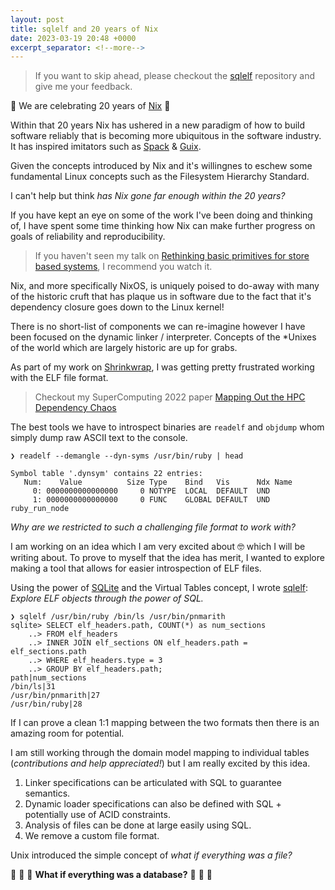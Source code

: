 ```yaml
---
layout: post
title: sqlelf and 20 years of Nix
date: 2023-03-19 20:48 +0000
excerpt_separator: <!--more-->
---
```


> If you want to skip ahead, please checkout the [sqlelf](https://github.com/fzakaria/sqlelf) repository and give me your feedback.

🎉 We are celebrating 20 years of [Nix](https://nixos.org) 🎉


Within that 20 years Nix has ushered in a new paradigm of how to build software reliably that is becoming more ubiquitous in the software industry.
It has inspired imitators such as [Spack](https://spack.io/) & [Guix](https://guix.gnu.org/).

Given the concepts introduced by Nix and it's willingnes to eschew some fundamental Linux concepts such as the Filesystem Hierarchy Standard.


I can't help but think _has Nix gone far enough within the 20 years?_

<!--more-->

If you have kept an eye on some of the work I've been doing and thinking of, I have spent some time thinking how Nix can make further progress on goals of reliability and reproducibility.

> If you haven't seen my talk on [Rethinking basic primitives for store based systems](https://www.youtube.com/watch?v=HZKFe4mCkr4), I recommend you watch it.

Nix, and more specifically NixOS, is uniquely poised to do-away with many of the historic cruft that has plaque us in software due to the fact that it's dependency closure goes down to the Linux kernel!

There is no short-list of components we can re-imagine however I have been focused on the dynamic linker / interpreter. Concepts of the *Unixes of the world which are largely historic are up for grabs.


As part of my work on [Shrinkwrap](https://github.com/fzakaria/shrinkwrap), I was getting pretty frustrated working with the ELF file format.

> Checkout my SuperComputing 2022 paper [Mapping Out the HPC Dependency Chaos](https://arxiv.org/abs/2211.05118)

The best tools we have to introspect binaries are `readelf` and `objdump` whom simply dump raw ASCII text to the console.
```console
❯ readelf --demangle --dyn-syms /usr/bin/ruby | head

Symbol table '.dynsym' contains 22 entries:
   Num:    Value          Size Type    Bind   Vis      Ndx Name
     0: 0000000000000000     0 NOTYPE  LOCAL  DEFAULT  UND 
     1: 0000000000000000     0 FUNC    GLOBAL DEFAULT  UND ruby_run_node
```

_Why are we restricted to such a challenging file format to work with?_

I am working on an idea which I am very excited about 🤓 which I will be writing about.
To prove to myself that the idea has merit, I wanted to explore making a tool that allows for easier introspection of ELF files.


Using the power of [SQLite](https://sqlite.org/index.html) and the Virtual Tables concept, I wrote [sqlelf](https://github.com/fzakaria/sqlelf): _Explore ELF objects through the power of SQL._

```console
❯ sqlelf /usr/bin/ruby /bin/ls /usr/bin/pnmarith
sqlite> SELECT elf_headers.path, COUNT(*) as num_sections
    ..> FROM elf_headers
    ..> INNER JOIN elf_sections ON elf_headers.path = elf_sections.path
    ..> WHERE elf_headers.type = 3
    ..> GROUP BY elf_headers.path;
path|num_sections
/bin/ls|31
/usr/bin/pnmarith|27
/usr/bin/ruby|28
```

If I can prove a clean 1:1 mapping between the two formats then there is an amazing room for potential.

I am still working through the domain model mapping to individual tables (_contributions and help appreciated!_) but I am really excited by this idea.
1. Linker specifications can be articulated with SQL to guarantee semantics. 
2. Dynamic loader specifications can also be defined with SQL + potentially use of ACID constraints.
3. Analysis of files can be done at large easily using SQL.
4. We remove a custom file format.


Unix introduced the simple concept of _what if everything was a file?_


🙈 🙉 🙊 __What if everything was a database?__ 🙈 🙉 🙊 